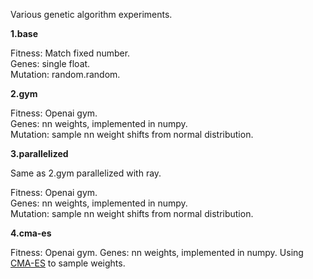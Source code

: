Various genetic algorithm experiments.

**1.base**

Fitness: Match fixed number.  
Genes: single float.  
Mutation: random.random.

**2.gym**

Fitness: Openai gym.  
Genes: nn weights, implemented in numpy.  
Mutation: sample nn weight shifts from normal distribution.

**3.parallelized**

Same as 2.gym parallelized with ray.

Fitness: Openai gym.  
Genes: nn weights, implemented in numpy.  
Mutation: sample nn weight shifts from normal distribution.

**4.cma-es**

Fitness: Openai gym.
Genes: nn weights, implemented in numpy.
Using [CMA-ES](https://en.wikipedia.org/wiki/CMA-ES) to sample weights.
